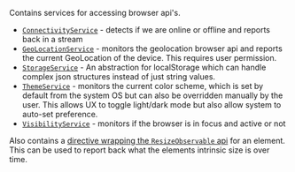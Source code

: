 Contains services for accessing browser api's.

- [`ConnectivityService`](./connectivity/connectivity.service.ts) - detects if we are online or offline and reports back in a stream
- [`GeoLocationService`](./geoLocation/geoLocation.service.ts) - monitors the geolocation browser api and reports the current GeoLocation of the device. This requires user permission.
- [`StorageService`](./storage/storage.service.ts) - An abstraction for localStorage which can handle complex json structures instead of just string values.
- [`ThemeService`](./theme/theme.service.ts) - monitors the current color scheme, which is set by default from the system OS but can also be overridden manually by the user. This allows UX to toggle light/dark mode but also allow system to auto-set preference.
- [`VisibilityService`](./visibility/visibility.service.ts) - monitors if the browser is in focus and active or not

Also contains a [directive wrapping the `ResizeObservable` api](./resize/resize.directive.ts) for an element. This can be used to report back what the elements intrinsic size is over time.
